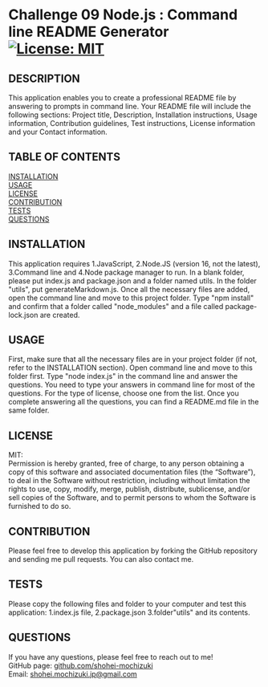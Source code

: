 # Challenge 09 Node.js : Command line README Generator [![License: MIT](https://img.shields.io/badge/License-MIT-yellow.svg)](https://opensource.org/licenses/MIT)

## DESCRIPTION 
This application enables you to create a professional README file by answering to prompts in command line. Your README file will include the following sections: Project title, Description, Installation instructions, Usage information, Contribution guidelines, Test instructions, License information and your Contact information. 

## TABLE OF CONTENTS
[INSTALLATION](#installation)<br>
[USAGE](#usage)<br>
[LICENSE](#license)<br>
[CONTRIBUTION](#contribution)<br>
[TESTS](#tests)<br>
[QUESTIONS](#questions)

## INSTALLATION 
This application requires 1.JavaScript, 2.Node.JS (version 16, not the latest), 3.Command line and 4.Node package manager to run. In a blank folder, please put index.js and package.json and a folder named utils. In the folder "utils", put generateMarkdown.js. Once all the necessary files are added, open the command line and move to this project folder. Type "npm install" and confirm that a folder called "node_modules" and a file called package-lock.json are created.

## USAGE 
First, make sure that all the necessary files are in your project folder (if not, refer to the INSTALLATION section). Open command line and move to this folder first. Type "node index.js" in the command line and answer the questions. You need to type your answers in command line for most of the questions. For the type of license, choose one from the list. Once you complete answering all the questions, you can find a README.md file in the same folder.

## LICENSE 
MIT:<br>
Permission is hereby granted, free of charge, to any person obtaining a copy of this
software and associated documentation files (the “Software”), to deal in the Software
without restriction, including without limitation the rights to use, copy, modify,
merge, publish, distribute, sublicense, and/or sell copies of the Software, and to 
permit persons to whom the Software is furnished to do so.

## CONTRIBUTION 
Please feel free to develop this application by forking the GitHub repository and sending me pull requests. You can also contact me.

## TESTS 
Please copy the following files and folder to your computer and test this application: 1.index.js file, 2.package.json 3.folder"utils" and its contents.

## QUESTIONS 
If you have any questions, please feel free to reach out to me!<br>
GitHub page: [github.com/shohei-mochizuki](https://github.com/shohei-mochizuki)<br>
Email: [shohei.mochizuki.jp@gmail.com](mailto:shohei.mochizuki.jp@gmail.com)
